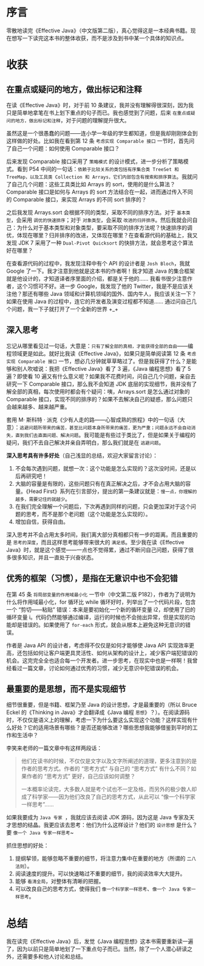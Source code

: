 # 序言

零散地读完《Effective Java》（中文版第二版），真心觉得这是一本经典书籍。现在想写一下读完这本书的整体收获，而不是涉及到书中某一个具体的知识点。

# 收获

## 在重点或疑问的地方，做出标记和注释

在读《Effective Java》时，对于前 10 条建议，我并没有理解得很深刻，因为我只是简单地拿笔在书上划下重点的句子而已。我也感觉到了问题，后来 ` 在重点或疑问的地方，做出标记和注释 `，对于问题的理解提升很大。

虽然这是一个很愚蠢的问题——连小学一年级的学生都知道，但是我却刚刚体会到这样做的好处。比如我在看到第 12 条 ` 考虑实现 Comparable 接口 ` 一节时，首先问了自己一个问题：如何使用 Comparable 接口？

后来发现 Comparable 接口采用了 ` 策略模式 ` 的设计模式，进一步分析了策略模式。看到 P54 中间的一句话：` 依赖于比较关系的类包括有序集合类 TreeSet 和 TreeMap，以及工具类 Collection 和 Arrays，它们内部包含有搜索和排序算法 `。我就问了自己几个问题：这些工具类比如 Arrays 的 sort，使用的是什么算法？Comparable 接口是如何与 Arrays 的 sort 方法结合在一起，进而通过传入不同的 Comparable 接口，来实现 Arrays 的不同 sort 排序的？

之后我发现 Arrays.sort 会根据不同的类型，采取不同的排序方法。对于 ` 基本类型 `，会采用 ` 调优的快速排序 `；对于 ` 对象类型 `，会采取 ` 改进的归并排序 `。然后我就会问自己：为什么对于基本类型和对象类型，要采取不同的排序方法呢？快速排序的调优，体现在哪里？归并排序的改进，又体现在哪里？在查看源代码的基础上，我又发现 JDK 7 采用了一种 `Dual-Pivot Quicksort` 的快排方法，就会思考这个算法好在哪里？

在查看源代码的过程中，我发现注释中有个 API 的设计者是 `Josh Bloch`，我就 Google 了一下。我才注意到他就是这本书的作者啊！我才知道 Java 的集合框架就是他设计的，才知道译者序里面的介绍，都是关于他的…… 我看书很少注意作者，这个习惯可不好。进一步 Google，我发现了他的 Twitter，我是不是应该关注他？那还有哪些 Java 领域和计算机领域的国外、国内牛人，我应该关注一下？如果在使用 Java 的过程中，连它的开发者及演变过程都不知道…… 通过问自己几个问题，我一下子就打开了一个全新的世界 +_+

## 深入思考

忘记从哪里看见过一句话，大意是：` 只有了解全部的真相，才能获得全部的自由 `——编程领域更是如此。就好比我读《Effective Java》，如果只是简单阅读第 12 条 ` 考虑实现 Comparable 接口 ` 一节，想必几分钟就草草略过了。但是我获得了什么？是能够和别人吹嘘说：我把《Effective Java》看了 3 遍，《Java 编程思想》看了 5 遍？即使看 10 遍又有什么意义呢？如果我不花费时间，问自己几个问题，亲自去研究一下 Comparable 接口，那么我不会知道 JDK 底层的实现细节，我并没有了解全部的真相，每次使用时都会有个疑问：咦，Arrays.sort 是怎么通过对象的 Comparable 接口，实现不同的排序的？如果不去解决自己的疑惑，那么问题只会越来越多、越来越严重。

套用 M· 斯科特 · 派克《少有人走的路——心智成熟的旅程》中的一句话（大意）：` 逃避问题所带来的痛苦，甚至比问题本身所带来的痛苦，更为严重；问题永远不会自动消失，直到我们去直面问题、解决问题 `。我可能是有些过于类比了，但是如果关于编程的疑问，我们不去自己解决并亲自弄明白，那么我们就是在 ` 逃避问题 `。

**深入思考具有许多好处**（自己浅显的总结，欢迎大家留言讨论）：
1. 不会每次遇到问题，就想一次：这个功能是怎么实现的？这次没时间，还是以后再研究吧！
2. 大脑的容量是有限的，这些问题只有在真正解决之后，才不会占用大脑的容量。《Head First》系列在引言部分，提出的第一条建议就是：` 慢一点，你理解的越多，需要记住的就越少 `。
3. 在我们完全理解一个问题后，下次再遇到同样的问题，只会更加深对于这个问题的思考，而不是那个老问题（这个功能是怎么实现的）。
4. 增加自信，获得自由。

深入思考并不会占用太多时间，我们离大部分真相都只有一步的距离。而且重要的是 ` 思考的深度 `，而且这样思考能够带来很大的 ` 满足感 `。至少我在读《Effective Java》时，就是这个感觉——一点也不觉得累，通过不断问自己问题，获得了很多很多知识，并且一直处于兴奋状态。

## 优秀的框架（习惯），是指在无意识中也不会犯错

在第 45 条 ` 将局部变量的作用域最小化 ` 一节中（中文第二版 P182），作者为了说明为什么将作用域最小化，for 循环比 while 循环好时，列举出了一个代码片段，包含一个 “剪切——粘贴” 错误：本来是要初始化一个新的循环变量 i2，却使用了旧的循环变量 i。代码仍然能够通过编译，运行的时候也不会抛出异常，但是实现的功能却是错误的。如果使用了 `for-each` 形式，就会从根本上避免这种无意识的错误。

作者是 Java API 的设计者，考虑得不仅仅是如何才能够使 Java API 实现效率更高，还包括如何让客户端更具灵活性、如何从架构的设计上，减少客户端犯错误的机会。这完完全全也适合每一个开发者。进一步思考，在现实中也是一样啊！我曾经看过一篇文章，讨论如何通过优秀的习惯，减少无意识中犯错误的机会。

## 最重要的是思想，而不是实现细节

细节很重要，但是书籍、框架乃至 Java 的设计思想，才是最重要的（所以 Bruce Eckel 的《Thinking in Java》才会翻译成《Java 编程 ` 思想 `》？）。在阅读源码时，不仅仅是语义上的理解，考虑一下为什么要这么实现这个功能？这样实现有什么好处？它的适用场景有哪些？是否还能够改进？哪些思想我能够借鉴到平时的工作和生活中？

李笑来老师的一篇文章中有这样两段话：

> 他们在读书的时候，不仅仅是文字以及文字所阐述的道理，更多注意到的是作者的思考方式。作者的 “思考方式” 与自己的 “思考方式” 有什么不同？如果作者的 “思考方式” 更好，自己应该如何调整？
>
> 一本概率论读完，大多数人就是考个试也不一定及格，而另外的极少数人却成了科学家——因为他们改良了自己的思考方式，从此可以 “像一个科学家一样思考”……

如果我要成为 `Java 专家 `，我就应该去阅读 JDK 源码，因为这是 Java 专家及天才思想的结晶。我更应该去思考：他们为什么这样设计？他们的 ` 设计思想 ` 是什么？要 ` 像一个 Java 专家一样思考 `~

抓住思想的好处：
1. 提纲挈领，能够忽略不重要的细节，将注意力集中在重要的地方（所谓的 ` 二八法则 `）。
2. 阅读速度的提升。可以快速略过不重要的细节，我的阅读效率大大提升。
3. 能够 ` 看清全局 `，对整体有清晰的把握。
4. 可以改良自己的思考方式，使得我们 ` 像一个科学家一样思考 `、` 像一个 Java 专家一样思考 `。

# 总结

我在读完《Effective Java》后，发觉《Java 编程思想》这本书需要重新读一遍了，因为以前只是简单地划了一下重点句子而已。当然，除了一个人潜心研读之外，还需要多和他人讨论和总结。



